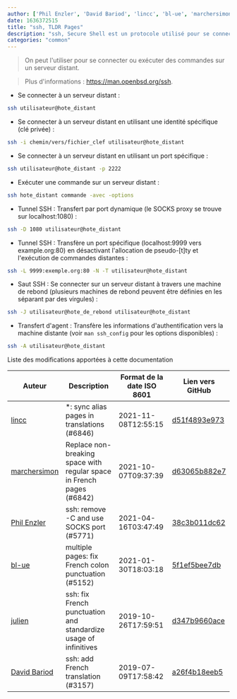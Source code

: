 ```yaml
---
author: ['Phil Enzler', 'David Bariod', 'lincc', 'bl-ue', 'marchersimon', 'julien']
date: 1636372515
title: "ssh, TLDR Pages"
description: "ssh, Secure Shell est un protocole utilisé pour se connecter de façon sécurisée à des systèmes distants."
categories: "common"
---
```

> On peut l'utiliser pour se connecter ou exécuter des commandes sur un serveur distant.

> Plus d'informations : <https://man.openbsd.org/ssh>.

- Se connecter à un serveur distant :

```bash
ssh utilisateur@hote_distant
```

- Se connecter à un serveur distant en utilisant une identité spécifique (clé privée) :

```bash
ssh -i chemin/vers/fichier_clef utilisateur@hote_distant
```

- Se connecter à un serveur distant en utilisant un port spécifique :

```bash
ssh utilisateur@hote_distant -p 2222
```

- Exécuter une commande sur un serveur distant :

```bash
ssh hote_distant commande -avec -options
```

- Tunnel SSH : Transfert par port dynamique (le SOCKS proxy se trouve sur localhost:1080) :

```bash
ssh -D 1080 utilisateur@hote_distant
```

- Tunnel SSH : Transfère un port spécifique (localhost:9999 vers example.org:80) en désactivant l'allocation de pseudo-[t]ty et l'exécution de commandes distantes :

```bash
ssh -L 9999:exemple.org:80 -N -T utilisateur@hote_distant
```

- Saut SSH : Se connecter sur un serveur distant à travers une machine de rebond (plusieurs machines de rebond peuvent être définies en les séparant par des virgules) :

```bash
ssh -J utilisateur@hote_de_rebond utilisateur@hote_distant
```

- Transfert d'agent : Transfère les informations d'authentification vers la machine distante (voir `man ssh_config` pour les options disponibles) :

```bash
ssh -A utilisateur@hote_distant
```
Liste des modifications apportées à cette documentation


Auteur | Description | Format de la date ISO 8601 | Lien vers GitHub
------|-----|-----|-----
[lincc](mailto:46962923+blueskyson@users.noreply.github.com) | *: sync alias pages in translations (#6846) | 2021-11-08T12:55:15 | [d51f4893e973](https://github.com/tldr-pages/tldr/commit/d51f4893e973508f79168db1220c0556c9f88743)
[marchersimon](mailto:50295997+marchersimon@users.noreply.github.com) | Replace non-breaking space with regular space in French pages (#6842) | 2021-10-07T09:37:39 | [d63065b882e7](https://github.com/tldr-pages/tldr/commit/d63065b882e77c3d3361e76cfa7f28bf5415832e)
[Phil Enzler](mailto:phil@pushbutton.studio) | ssh: remove -C and use SOCKS port (#5771) | 2021-04-16T03:47:49 | [38c3b011dc62](https://github.com/tldr-pages/tldr/commit/38c3b011dc62cb45b7c2df5708bd3a6a02ec0fe3)
[bl-ue](mailto:54780737+bl-ue@users.noreply.github.com) | multiple pages: fix French colon punctuation (#5152) | 2021-01-30T18:03:18 | [5f1ef5bee7db](https://github.com/tldr-pages/tldr/commit/5f1ef5bee7dba1b2749d25e4d0a7be22c89cf8b4)
[julien](mailto:git@julienc.io) | ssh: fix French punctuation and standardize usage of infinitives | 2019-10-26T17:59:51 | [d347b9660ace](https://github.com/tldr-pages/tldr/commit/d347b9660ace39384f489295356786d00fd3c851)
[David Bariod](mailto:davidriod@googlemail.com) | ssh: add French translation (#3157) | 2019-07-09T17:58:42 | [a26f4b18eeb5](https://github.com/tldr-pages/tldr/commit/a26f4b18eeb5301c247a7d0cb75dc24d25b3c4f9)

